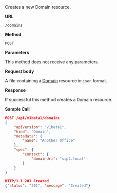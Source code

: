 Creates a new Domain resource.

**URL**

`/domains`

**Method**

`POST`

**Parameters**

This method does not receive any parameters.

**Request body**

A file containing a [Domain](/configuration/domains) resource in `json` format.

**Response**

If successful this method creates a Domain resource.

**Sample Call**

```json
POST /api/v1beta1/domains
{
	"apiVersion": "v1beta1",
	"kind": "Domain",
	"metadata": {
		"name": "Another Office"
	},
	"spec": {
		"context": {
			"domainUri": "sip2.local"
		}
	}
}

HTTP/1.1 201 Created
{"status": "201", "message": "Created"}
```
